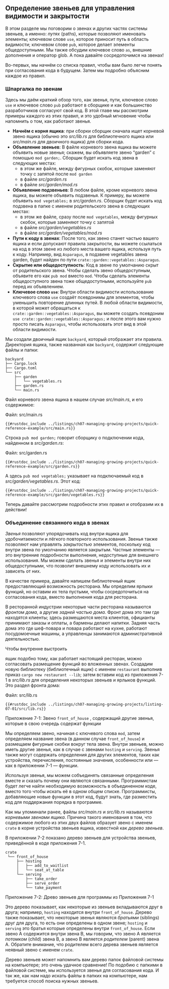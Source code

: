 ## Определение звеньев для управления видимости и закрытости

В этом разделе мы поговорим о звенах и других частях системы звеньев, а именно: *путях* (paths), которые позволяют именовать элементы; ключевом слове `use`, которое приносит путь в область видимости; ключевом слове `pub`, которое делает элементы общедоступными. Мы также обсудим ключевое слово `as`, внешние дополнения и оператор glob. А пока давайте сосредоточимся на звенах!

Во-первых, мы начнём со списка правил, чтобы вам было легче понять при согласования кода в будущем. Затем мы подробно объясним каждое из правил.

### Шпаргалка по звенам

Здесь мы даём краткий обзор того, как звенья, пути, ключевое слово `use` и ключевое слово `pub` работают в сборщике и как большинство разработчиков согласуют свой код. В этой главе мы рассмотрим примеры каждого из этих правил, и это удобный мгновение чтобы напомнить о том, как работают звенья.

- **Начнём с корня ящика**: при сборки сборщик сначала ищет корневой звено ящика (обычно это *src/lib.rs* для библиотечного ящика или *src/main.rs* для двоичного ящика) для сборки кода.
- **Объявление звеньев**: В файле корневого звена ящика вы можете объявить новые звенья; скажем, вы объявляете звено “garden” с помощью `mod garden;`. Сборщик будет искать код звена в следующих местах:
    - в этом же файле, между фигурных скобок, которые заменяют точку с запятой после `mod garden`
    - в файле *src/garden.rs*
    - в файле *src/garden/mod.rs*
- **Объявление подзвеньев**: В любом файле, кроме корневого звена ящика, вы можете объявить подзвенья. К примеру, вы можете объявить  `mod vegetables;` в *src/garden.rs*. Сборщик будет искать код подзвена в папке с именем родительского звена в следующих местах:
    - в этом же файле, сразу после `mod vegetables`, между фигурных скобок, которые заменяют точку с запятой
    - в файле *src/garden/vegetables.rs*
    - в файле *src/garden/vegetables/mod.rs*
- **Пути к коду в звенах**: После того, как звено станет частью вашего ящика и если допускают правила закрытости, вы можете ссылаться на код в этом звене из любого места вашего ящика, используя путь к коду. Например, вид `Asparagus`, в подзвене vegetables звена garden, будет найден по пути `crate::garden::vegetables::Asparagus`.
- **Скрытие или общедоступность**: Код в звене по умолчанию скрыт от родительского звена. Чтобы сделать звено общедоступным, объявите его как `pub mod` вместо `mod`. Чтобы сделать элементы общедоступного звена тоже общедоступными, используйте `pub` перед их объявлением.
- **Ключевое слово `use`**: Внутри области видимости использование ключевого слова `use` создаёт псевдонимы для элементов, чтобы уменьшить повторение длинных путей. В любой области видимости, в которой может обращаться к `crate::garden::vegetables::Asparagus`, вы можете создать псевдоним `use crate::garden::vegetables::Asparagus;` и после этого вам нужно просто писать `Asparagus`, чтобы использовать этот вид в этой области видимости.

Мы создали двоичный ящик `backyard`, который отображает эти правила. Директория ящика, также названная как `backyard`, содержит следующие файлы и папки:

```text
backyard
├── Cargo.lock
├── Cargo.toml
└── src
    ├── garden
    │   └── vegetables.rs
    ├── garden.rs
    └── main.rs
```

Файл корневого звена ящика в нашем случае  *src/main.rs*, и его содержимое:

<span class="filename">Файл: src/main.rs</span>

```rust,noplayground,ignore
{{#rustdoc_include ../listings/ch07-managing-growing-projects/quick-reference-example/src/main.rs}}
```

Строка `pub mod garden;` говорит сборщику о подключении кода, найденном в *src/garden.rs*:

<span class="filename">Файл: src/garden.rs</span>

```rust,noplayground,ignore
{{#rustdoc_include ../listings/ch07-managing-growing-projects/quick-reference-example/src/garden.rs}}
```

А здесь `pub mod vegetables;` указывает на подключаемый код в *src/garden/vegetables.rs*. Этот код:

```rust,noplayground,ignore
{{#rustdoc_include ../listings/ch07-managing-growing-projects/quick-reference-example/src/garden/vegetables.rs}}
```

Теперь давайте рассмотрим подробности этих правил и отобразим их в действии!

### Объединение связанного кода в звенах

*Звенья* позволяют упорядочивать код внутри ящика для удобочитаемости и лёгкого повторного использования. Звенья также позволяют нам управлять *закрытостью* элементов, поскольку код внутри звена по умолчанию является закрытым. Частные элементы — это внутренние подробности выполнения, недоступные для внешнего использования. Мы можем сделать звенья и элементы внутри них общедоступными, что позволит внешнему коду использовать их и зависеть от них.

В качестве примера, давайте напишем библиотечный ящик предоставляющий возможность ресторана. Мы определим ярлыки функций, но оставим их тела пустыми, чтобы сосредоточиться на согласования кода, вместо выполнения кода для ресторана.

В ресторанной индустрии некоторые части ресторана называются *фронтом дома*, а другие *задней частью дома*. Фронт дома это там где находятся клиенты; здесь размещаются места клиентов, официанты принимают заказы и оплаты, а бармены делают напитки. Задняя часть дома это где шеф-повара и повара работают на кухне,  работают посудомоечные машины, а управленцы занимаются административной деятельностью.

Чтобы внутренне выстроить

 ящик подобно тому, как работает настоящий ресторан, можно согласовать размещение функций во вложенных звенах. Создадим новую библиотеку (библиотечный ящик) с именем `restaurant` выполнив приказ `cargo new restaurant --lib`; затем вставим код из приложения 7-1 в *src/lib.rs* для определения некоторых звеньев и ярлыков функций. Это раздел фронта дома:

<span class="filename">Файл: src/lib.rs</span>

```rust,noplayground
{{#rustdoc_include ../listings/ch07-managing-growing-projects/listing-07-01/src/lib.rs}}
```

<span class="caption">Приложение 7-1: Звено <code>front_of_house</code> , содержащий другие звенья, которые в свою очередь содержат функции</span>

Мы определяем звено, начиная с ключевого слова  `mod`, затем определяем название звена (в данном случае `front_of_house`) и размещаем фигурные скобки вокруг тела звена. Внутри звеньев, можно иметь другие звенья, как в случае с звенами `hosting` и `serving`. Звенья также могут содержать определения для других элементов, таких как устройства, перечисления, постоянные значения, особенности или — как в приложении 7-1 — функции.

Используя звенья, мы можем собъединять связанные определения вместе и сказать почему они являются связанными. Программистам будет легче найти необходимую возможность в объединенном коде, вместо того чтобы искать её в одном общем списке. Программисты, добавляющие новые функции в этот код, будут знать, где разместить код для поддержания порядка в программе.

Как мы упоминали ранее, файлы *src/main.rs* и *src/lib.rs* называются *корневыми звенами ящика*. Причина такого именования в том, что содержимое любого из этих двух файлов образует звено с именем `crate` в корне устройства звеньев ящика, известной как *дерево звеньев*.

В приложении 7-2 показано дерево звеньев для устройства звеньев, приведённой в коде приложения 7-1.

```text
crate
 └── front_of_house
     ├── hosting
     │   ├── add_to_waitlist
     │   └── seat_at_table
     └── serving
         ├── take_order
         ├── serve_order
         └── take_payment
```

<span class="caption">Приложение 7-2: Древо звеньев для программы из Приложения 7-1</span>

Это дерево показывает, как некоторые из звеньев вкладываются друг в друга; например, `hosting` находится внутри `front_of_house`. Дерево также показывает, что некоторые звенья являются  *братьями* (siblings) друг для друга, то есть они определены в одном звене; `hosting` и `serving` это братья которые определены внутри `front_of_house`. Если звено A содержится внутри звена B, мы говорим, что звено A является *потомком* (child) звена B, а звено B является *родителем* (parent) звена A. Обратите внимание, что родителем всего дерева звеньев является неявный звено с именем `crate`.

Дерево звеньев может напомнить вам дерево папок файловой системы на компьютере; это очень удачное сравнение! По подобию с папкими в файловой системе, мы используется звенья для согласования кода. И так же, как нам надо искать файлы в папких на компьютере, нам требуется способ поиска нужных звеньев.
